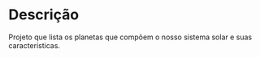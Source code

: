 # Descrição

Projeto que lista os planetas que compõem o nosso sistema solar e suas características.
